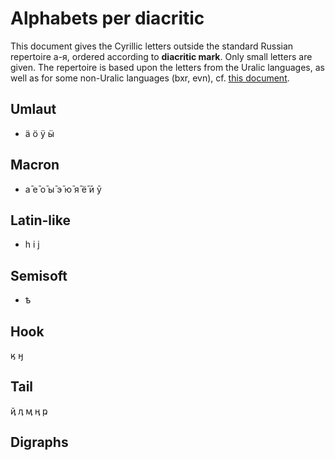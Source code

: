 Alphabets per diacritic
=======================

This document gives the Cyrillic letters outside the standard Russian repertoire а-я, ordered according to **diacritic mark**. Only small letters are given. The repertoire is based upon the letters from the Uralic languages, as well as for some non-Uralic languages (bxr, evn), cf. [this document](alphabets-per-language.html).


## Umlaut
* ӓ ӧ ӱ ӹ

## Macron
* а̄ е̄ о̄ ы̄ э̄ ю̄ я̄ ё̄ ӣ ӯ

## Latin-like
* һ і ј

## Semisoft
* ҍ

## Hook
ӄ ӈ

## Tail
ҋ ӆ ӎ ӊ ҏ

## Digraphs


